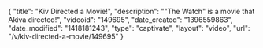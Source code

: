 {
    "title": "Kiv Directed a Movie!",
    "description": "\"The Watch\" is a movie that Akiva directed!",
    "videoid": "149695",
    "date_created": "1396559863",
    "date_modified": "1418181243",
    "type": "captivate",
    "layout": "video",
    "url": "\/v\/kiv-directed-a-movie\/149695"
}